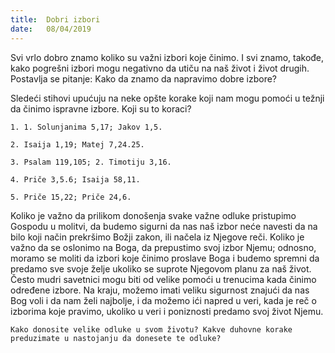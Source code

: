 ```yaml
---
title:  Dobri izbori
date:   08/04/2019
---
```


Svi vrlo dobro znamo koliko su važni izbori koje činimo. I svi znamo, takođe, kako pogrešni izbori mogu negativno da utiču na naš život i život drugih. Postavlja se pitanje: Kako da znamo da napravimo dobre izbore?

Sledeći stihovi upućuju na neke opšte korake koji nam mogu pomoći u težnji da činimo ispravne izbore. Koji su to koraci?

`1. 1. Solunjanima 5,17; Jakov 1,5.`

`2. Isaija 1,19; Matej 7,24.25.`

`3. Psalam 119,105; 2. Timotiju 3,16.`

`4. Priče 3,5.6; Isaija 58,11.`

`5. Priče 15,22; Priče 24,6.`

Koliko je važno da prilikom donošenja svake važne odluke pristupimo Gospodu u molitvi, da budemo sigurni da nas naš izbor neće navesti da na bilo koji način prekršimo Božji zakon, ili načela iz Njegove reči. Koliko je važno da se oslonimo na Boga, da prepustimo svoj izbor Njemu; odnosno, moramo se moliti da izbori koje činimo proslave Boga i budemo spremni da predamo sve svoje želje ukoliko se suprote Njegovom planu za naš život. Često mudri savetnici mogu biti od velike pomoći u trenucima kada činimo određene izbore. Na kraju,  možemo imati veliku sigurnost znajući da nas Bog voli i da nam želi najbolje, i da možemo ići napred u veri, kada je reč o izborima koje pravimo, ukoliko u veri i poniznosti predamo svoj život Njemu.

`Kako donosite velike odluke u svom životu? Kakve duhovne korake preduzimate u nastojanju da donesete te odluke?`
